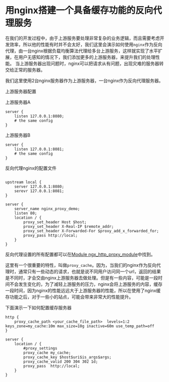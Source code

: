 # 用nginx搭建一个具备缓存功能的反向代理服务

在我们的开发过程中，由于上游服务要处理非常复杂的业务逻辑，而且需要考虑开发效率，所以他的性能有时并不会太好，我们这里会演示如何使用`nginx`作为反向代理，由一台nginx根据负载均衡算法代理给多台上游服务，这样就实现了水平扩展，在用户无感知的情况下，我们添加更多的上游服务器，来提升我们的处理性能。
当上游服务器出现问题时，nginx可以把请求从有问题，出现灾难的服务器转交给正常的服务器。

我们这里使用2台nginx服务器作为上游服务器，一台nginx作为反向代理服务器。

上游服务器配置

上游服务器A

``` nginx
server {
    listen 127.0.0.1:8080;
    # the same config
}

```

上游服务器B

``` nginx
server {
    listen 127.0.0.1:8081;
    # the same config
}

```

反向代理nginx的配置文件

``` nginx 

upstream local {
    server 127.0.0.1:8080;
    serevr 127.0.0.1:8081;
}

server {
    server_name nginx_proxy_demo;
    listen 80;
    location / {
        proxy_set_header Host $host;
        proxy_set_header X-Real-IP $remote_addr;
        proxy_set_header X-Forwarded-For $proxy_add_x_forwarded_for;
        proxy_pass http://local;
    }
}

```

反向代理设置的所有配置都可以在[Module ngx_http_proxy_module](https://nginx.org/en/docs/http/ngx_http_proxy_module.html)中找到。

这里有一个很重要的特性，叫做`proxy_cache`。因为，当我们的nginx作为反向代理时，通常只有一些动态的请求，也就是说不同用户访问同一个url，返回的结果是不同时，才会交由nginx上游服务器去做处理。但是有一些内容，可能是一段时间不会发生变化的，为了减轻上游服务的压力，nginx会将上游服务的内容，缓存一段时间，因为nginx的性能远远大于上游服务器的性能，所以在使用了nginx缓存功能之后，对于一些小的站点，可能会带来非常大的性能提升。

下面演示一下如何配置缓存服务器

``` nginx
http {
    proxy_cache_path <your_cache_file_path>  levels=1:2 keys_zone=my_cache:10m max_size=10g inactive=60m use_temp_path=off
}

server {
    location / {
        #proxy_settings
        proxy_cache my_cache;
        proxy_cache_key $host$uri$is_args$args;
        proxy_cache_valid 200 304 302 1d;
        proxy_pass  http://local;       
    }
}

```

